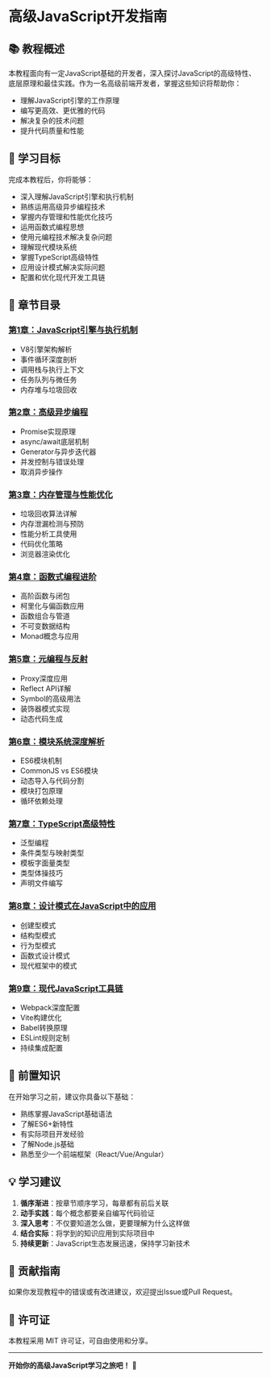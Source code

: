 # 高级JavaScript开发指南

## 📚 教程概述

本教程面向有一定JavaScript基础的开发者，深入探讨JavaScript的高级特性、底层原理和最佳实践。作为一名高级前端开发者，掌握这些知识将帮助你：

- 理解JavaScript引擎的工作原理
- 编写更高效、更优雅的代码
- 解决复杂的技术问题
- 提升代码质量和性能

## 🎯 学习目标

完成本教程后，你将能够：

- 深入理解JavaScript引擎和执行机制
- 熟练运用高级异步编程技术
- 掌握内存管理和性能优化技巧
- 运用函数式编程思想
- 使用元编程技术解决复杂问题
- 理解现代模块系统
- 掌握TypeScript高级特性
- 应用设计模式解决实际问题
- 配置和优化现代开发工具链

## 📖 章节目录

### [第1章：JavaScript引擎与执行机制](./chapter-01/README.md)
- V8引擎架构解析
- 事件循环深度剖析
- 调用栈与执行上下文
- 任务队列与微任务
- 内存堆与垃圾回收

### [第2章：高级异步编程](./chapter-02/README.md)
- Promise实现原理
- async/await底层机制
- Generator与异步迭代器
- 并发控制与错误处理
- 取消异步操作

### [第3章：内存管理与性能优化](./chapter-03/README.md)
- 垃圾回收算法详解
- 内存泄漏检测与预防
- 性能分析工具使用
- 代码优化策略
- 浏览器渲染优化

### [第4章：函数式编程进阶](./chapter-04/README.md)
- 高阶函数与闭包
- 柯里化与偏函数应用
- 函数组合与管道
- 不可变数据结构
- Monad概念与应用

### [第5章：元编程与反射](./chapter-05/README.md)
- Proxy深度应用
- Reflect API详解
- Symbol的高级用法
- 装饰器模式实现
- 动态代码生成

### [第6章：模块系统深度解析](./chapter-06/README.md)
- ES6模块机制
- CommonJS vs ES6模块
- 动态导入与代码分割
- 模块打包原理
- 循环依赖处理

### [第7章：TypeScript高级特性](./chapter-07/README.md)
- 泛型编程
- 条件类型与映射类型
- 模板字面量类型
- 类型体操技巧
- 声明文件编写

### [第8章：设计模式在JavaScript中的应用](./chapter-08/README.md)
- 创建型模式
- 结构型模式
- 行为型模式
- 函数式设计模式
- 现代框架中的模式

### [第9章：现代JavaScript工具链](./chapter-09/README.md)
- Webpack深度配置
- Vite构建优化
- Babel转换原理
- ESLint规则定制
- 持续集成配置

## 🔧 前置知识

在开始学习之前，建议你具备以下基础：

- 熟练掌握JavaScript基础语法
- 了解ES6+新特性
- 有实际项目开发经验
- 了解Node.js基础
- 熟悉至少一个前端框架（React/Vue/Angular）

## 💡 学习建议

1. **循序渐进**：按章节顺序学习，每章都有前后关联
2. **动手实践**：每个概念都要亲自编写代码验证
3. **深入思考**：不仅要知道怎么做，更要理解为什么这样做
4. **结合实际**：将学到的知识应用到实际项目中
5. **持续更新**：JavaScript生态发展迅速，保持学习新技术

## 🤝 贡献指南

如果你发现教程中的错误或有改进建议，欢迎提出Issue或Pull Request。

## 📄 许可证

本教程采用 MIT 许可证，可自由使用和分享。

---

**开始你的高级JavaScript学习之旅吧！** 🚀